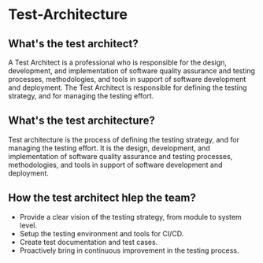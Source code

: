 # Test-Architecture

## What's the test architect?
A Test Architect is a professional who is responsible for the design, development, and implementation of software quality assurance and testing processes, methodologies, and tools in support of software development and deployment. The Test Architect is responsible for defining the testing strategy, and for managing the testing effort.

## What's the test architecture?
Test architecture is the process of defining the testing strategy, and for managing the testing effort. It is the design, development, and implementation of software quality assurance and testing processes, methodologies, and tools in support of software development and deployment.

## How the test architect hlep the team?
- Provide a clear vision of the testing strategy, from module to system level.
- Setup the testing environment and tools for CI/CD.
- Create test documentation and test cases.
- Proactively bring in continuous improvement in the testing process.